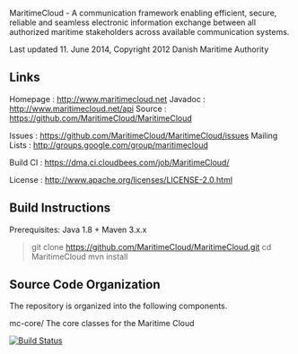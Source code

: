 MaritimeCloud - A communication framework enabling efficient, secure, reliable and seamless electronic information exchange 
                between all authorized maritime stakeholders across available communication systems.

Last updated 11. June 2014, Copyright 2012 Danish Maritime Authority


Links
-------------------------------------------------------------------------------
Homepage      : http://www.maritimecloud.net
Javadoc       : http://www.maritimecloud.net/api
Source        : https://github.com/MaritimeCloud/MaritimeCloud

Issues        : https://github.com/MaritimeCloud/MaritimeCloud/issues
Mailing Lists : http://groups.google.com/group/maritimecloud

Build CI      : https://dma.ci.cloudbees.com/job/MaritimeCloud/

License       : http://www.apache.org/licenses/LICENSE-2.0.html

Build Instructions
-------------------------------------------------------------------------------
Prerequisites: Java 1.8 + Maven 3.x.x
> git clone https://github.com/MaritimeCloud/MaritimeCloud.git
> cd MaritimeCloud
> mvn install

Source Code Organization
-------------------------------------------------------------------------------
The repository is organized into the following components.

mc-core/                The core classes for the Maritime Cloud

[![Build Status](https://api.travis-ci.org/MaritimeCloud/MaritimeCloud.png)](https://travis-ci.org/MaritimeCloud/MaritimeCloud)